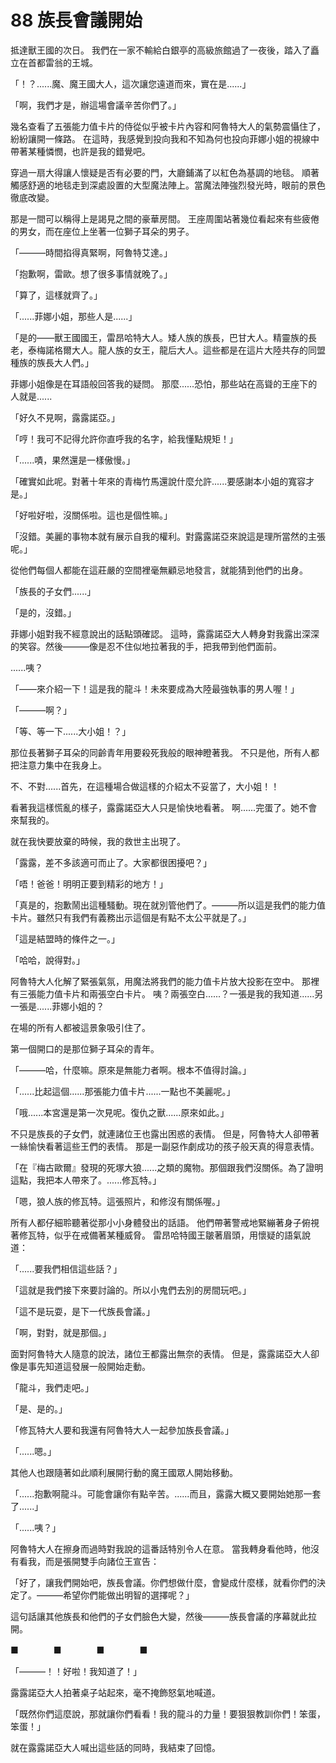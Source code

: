 # 88 族長會議開始

抵達獸王國的次日。
我們在一家不輸給白銀亭的高級旅館過了一夜後，踏入了矗立在首都雷翁的王城。

「！？......魔、魔王國大人，這次讓您遠道而來，實在是......」

「啊，我們才是，辦這場會議辛苦你們了。」

幾名查看了五張能力值卡片的侍從似乎被卡片內容和阿魯特大人的氣勢震懾住了，紛紛讓開一條路。
在這時，我感覺到投向我和不知為何也投向菲娜小姐的視線中帶著某種憐憫，也許是我的錯覺吧。

穿過一扇大得讓人懷疑是否有必要的門，大廳鋪滿了以紅色為基調的地毯。
順著觸感舒適的地毯走到深處設置的大型魔法陣上。當魔法陣強烈發光時，眼前的景色徹底改變。

那是一間可以稱得上是謁見之間的豪華房間。
王座周圍站著幾位看起來有些疲倦的男女，而在座位上坐著一位獅子耳朵的男子。

「———時間掐得真緊啊，阿魯特艾達。」

「抱歉啊，雷歐。想了很多事情就晚了。」

「算了，這樣就齊了。」

「......菲娜小姐，那些人是......」

「是的——獸王國國王，雷昂哈特大人。矮人族的族長，巴甘大人。精靈族的長老，泰梅諾格爾大人。龍人族的女王，龍后大人。這些都是在這片大陸共存的同盟種族的族長大人們。」

菲娜小姐像是在耳語般回答我的疑問。
那麼......恐怕，那些站在高聳的王座下的人就是......

「好久不見啊，露露諾亞。」

「哼！我可不記得允許你直呼我的名字，給我懂點規矩！」

「......嘖，果然還是一樣傲慢。」

「確實如此呢。對著十年來的青梅竹馬還說什麼允許......要感謝本小姐的寬容才是。」

「好啦好啦，沒關係啦。這也是個性嘛。」

「沒錯。美麗的事物本就有展示自我的權利。對露露諾亞來說這是理所當然的主張呢。」

從他們每個人都能在這莊嚴的空間裡毫無顧忌地發言，就能猜到他們的出身。

「族長的子女們......」

「是的，沒錯。」

菲娜小姐對我不經意說出的話點頭確認。
這時，露露諾亞大人轉身對我露出深深的笑容。然後———像是忍不住似地拉著我的手，把我帶到他們面前。

......咦？

「——來介紹一下！這是我的龍斗！未來要成為大陸最強執事的男人喔！」

「———啊？」

「等、等一下......大小姐！？」

那位長著獅子耳朵的同齡青年用要殺死我般的眼神瞪著我。
不只是他，所有人都把注意力集中在我身上。

不、不對......首先，在這種場合做這樣的介紹太不妥當了，大小姐！！

看著我這樣慌亂的樣子，露露諾亞大人只是愉快地看著。
啊......完蛋了。她不會來幫我的。

就在我快要放棄的時候，我的救世主出現了。

「露露，差不多該適可而止了。大家都很困擾吧？」

「唔！爸爸！明明正要到精彩的地方！」

「真是的，抱歉鬧出這種騷動。現在就別管他們了。———所以這是我們的能力值卡片。雖然只有我們有義務出示這個是有點不太公平就是了。」

「這是結盟時的條件之一。」

「哈哈，說得對。」

阿魯特大人化解了緊張氣氛，用魔法將我們的能力值卡片放大投影在空中。
那裡有三張能力值卡片和兩張空白卡片。
咦？兩張空白......？一張是我的我知道......另一張是......菲娜小姐的？

在場的所有人都被這景象吸引住了。

第一個開口的是那位獅子耳朵的青年。

「———哈，什麼嘛。原來是無能力者啊。根本不值得討論。」

「......比起這個......那張能力值卡片......一點也不美麗呢。」

「哦......本宮還是第一次見呢。復仇之獸......原來如此。」

不只是族長的子女們，就連諸位王也露出困惑的表情。
但是，阿魯特大人卻帶著一絲愉快看著這些王們的表情。
那是一副惡作劇成功的孩子般天真的得意表情。

「在『梅古歐爾』發現的死塚大狼......之類的魔物。那個跟我們沒關係。為了證明這點，我把本人帶來了。......修瓦特。」

「嗯，狼人族的修瓦特。這張照片，和修沒有關係喔。」

所有人都仔細聆聽著從那小小身體發出的話語。
他們帶著警戒地緊繃著身子俯視著修瓦特，似乎在戒備著某種威脅。
雷昂哈特國王皺著眉頭，用懷疑的語氣說道：

「......要我們相信這些話？」

「這就是我們接下來要討論的。所以小鬼們去別的房間玩吧。」

「這不是玩耍，是下一代族長會議。」

「啊，對對，就是那個。」

面對阿魯特大人隨意的說法，諸位王都露出無奈的表情。
但是，露露諾亞大人卻像是事先知道這發展一般開始走動。

「龍斗，我們走吧。」

「是、是的。」

「修瓦特大人要和我還有阿魯特大人一起參加族長會議。」

「......嗯。」

其他人也跟隨著如此順利展開行動的魔王國眾人開始移動。

「......抱歉啊龍斗。可能會讓你有點辛苦。......而且，露露大概又要開始她那一套了......」

「......咦？」

阿魯特大人在擦身而過時對我說的這番話特別令人在意。
當我轉身看他時，他沒有看我，而是張開雙手向諸位王宣告：

「好了，讓我們開始吧，族長會議。你們想做什麼，會變成什麼樣，就看你們的決定了。———希望你們能做出明智的選擇呢？」

這句話讓其他族長和他們的子女們臉色大變，然後———族長會議的序幕就此拉開。

■　　　　■　　　　■　　　　■

「———！！好啦！我知道了！」

露露諾亞大人拍著桌子站起來，毫不掩飾怒氣地喊道。

「既然你們這麼說，那就讓你們看看！我的龍斗的力量！要狠狠教訓你們！笨蛋，笨蛋！」

就在露露諾亞大人喊出這些話的同時，我結束了回憶。